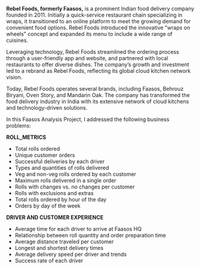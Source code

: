 **Rebel Foods, formerly Faasos,** is a prominent Indian food delivery company founded in 2011. Initially a quick-service restaurant chain specializing in wraps, it transitioned to an online platform to meet the growing demand for convenient food options. Rebel Foods introduced the innovative "wraps on wheels" concept and expanded its menu to include a wide range of cuisines.

Leveraging technology, Rebel Foods streamlined the ordering process through a user-friendly app and website, and partnered with local restaurants to offer diverse dishes. The company’s growth and investment led to a rebrand as Rebel Foods, reflecting its global cloud kitchen network vision.

Today, Rebel Foods operates several brands, including Faasos, Behrouz Biryani, Oven Story, and Mandarin Oak. The company has transformed the food delivery industry in India with its extensive network of cloud kitchens and technology-driven solutions.

In this Faasos Analysis Project, I addressed the following business problems:

**ROLL_METRICS**
- Total rolls ordered
- Unique customer orders
- Successful deliveries by each driver
- Types and quantities of rolls delivered
- Veg and non-veg rolls ordered by each customer
- Maximum rolls delivered in a single order
- Rolls with changes vs. no changes per customer
- Rolls with exclusions and extras
- Total rolls ordered by hour of the day
- Orders by day of the week

**DRIVER AND CUSTOMER EXPERIENCE**
- Average time for each driver to arrive at Faasos HQ
- Relationship between roll quantity and order preparation time
- Average distance traveled per customer
- Longest and shortest delivery times
- Average delivery speed per driver and trends
- Success rate of each driver
